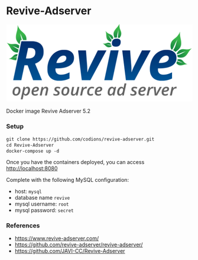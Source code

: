 # Revive-Adserver
<img src="logo.png" alt="revive">

Docker image Revive Adserver 5.2

### Setup

```
git clone https://github.com/codions/revive-adserver.git
cd Revive-Adserver
docker-compose up -d
```

Once you have the containers deployed, you can access  [http://localhost:8080](http://localhost:8080)

Complete with the following MySQL configuration:
* host: `mysql`
* database name `revive` 
* mysql username: `root`
* mysql password: `secret`

### References
* https://www.revive-adserver.com/
* https://github.com/revive-adserver/revive-adserver/
* https://github.com/JAVI-CC/Revive-Adserver